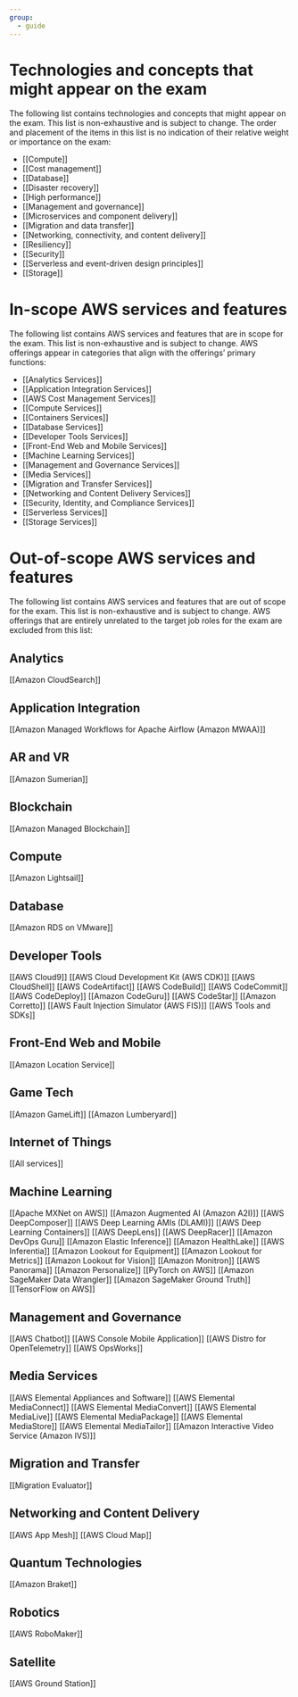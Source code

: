 ```yaml
---
group:
  - guide
---
```


# Technologies and concepts that might appear on the exam 
The following list contains technologies and concepts that might appear on the exam. 
This list is non-exhaustive and is subject to change. The order and placement of the 
items in this list is no indication of their relative weight or importance on the exam:  
- [[Compute]]
- [[Cost management]]
- [[Database]]
- [[Disaster recovery]]
- [[High performance]]
- [[Management and governance]]
- [[Microservices and component delivery]]
- [[Migration and data transfer]]
- [[Networking, connectivity, and content delivery]]
- [[Resiliency]]
- [[Security]]
- [[Serverless and event-driven design principles]]
- [[Storage]]
# In-scope AWS services and features 
The following list contains AWS services and features that are in scope for the exam. 
This list is non-exhaustive and is subject to change. AWS offerings appear in 
categories that align with the offerings’ primary functions:
- [[Analytics Services]]
- [[Application Integration Services]]
- [[AWS Cost Management Services]]
- [[Compute Services]]
- [[Containers Services]]
- [[Database Services]]
- [[Developer Tools Services]]
- [[Front-End Web and Mobile Services]]
- [[Machine Learning Services]]
- [[Management and Governance Services]]
- [[Media Services]]
- [[Migration and Transfer Services]]
- [[Networking and Content Delivery Services]]
- [[Security, Identity, and Compliance Services]]
- [[Serverless Services]]
- [[Storage Services]]
# Out-of-scope AWS services and features
The following list contains AWS services and features that are out of scope for the 
exam. This list is non-exhaustive and is subject to change. AWS offerings that are 
entirely unrelated to the target job roles for the exam are excluded from this list: 
## Analytics
[[Amazon CloudSearch]]
## Application Integration
[[Amazon Managed Workflows for Apache Airflow (Amazon MWAA)]]
## AR and VR
[[Amazon Sumerian]]
## Blockchain
[[Amazon Managed Blockchain]]
## Compute
[[Amazon Lightsail]]
## Database
[[Amazon RDS on VMware]]
## Developer Tools
[[AWS Cloud9]]
[[AWS Cloud Development Kit (AWS CDK)]]
[[AWS CloudShell]]
[[AWS CodeArtifact]]
[[AWS CodeBuild]]
[[AWS CodeCommit]]
[[AWS CodeDeploy]]
[[Amazon CodeGuru]]
[[AWS CodeStar]]
[[Amazon Corretto]]
[[AWS Fault Injection Simulator (AWS FIS)]]
[[AWS Tools and SDKs]]
## Front-End Web and Mobile
[[Amazon Location Service]]
## Game Tech
[[Amazon GameLift]]
[[Amazon Lumberyard]]
## Internet of Things
[[All services]]
## Machine Learning
[[Apache MXNet on AWS]]
[[Amazon Augmented AI (Amazon A2I)]]
[[AWS DeepComposer]]
[[AWS Deep Learning AMIs (DLAMI)]]
[[AWS Deep Learning Containers]]
[[AWS DeepLens]]
[[AWS DeepRacer]]
[[Amazon DevOps Guru]]
[[Amazon Elastic Inference]]
[[Amazon HealthLake]]
[[AWS Inferentia]]
[[Amazon Lookout for Equipment]]
[[Amazon Lookout for Metrics]]
[[Amazon Lookout for Vision]]
[[Amazon Monitron]]
[[AWS Panorama]]
[[Amazon Personalize]]
[[PyTorch on AWS]]
[[Amazon SageMaker Data Wrangler]]
[[Amazon SageMaker Ground Truth]]
[[TensorFlow on AWS]]
## Management and Governance
[[AWS Chatbot]]
[[AWS Console Mobile Application]]
[[AWS Distro for OpenTelemetry]]
[[AWS OpsWorks]]
## Media Services
[[AWS Elemental Appliances and Software]]
[[AWS Elemental MediaConnect]]
[[AWS Elemental MediaConvert]]
[[AWS Elemental MediaLive]]
[[AWS Elemental MediaPackage]]
[[AWS Elemental MediaStore]]
[[AWS Elemental MediaTailor]]
[[Amazon Interactive Video Service (Amazon IVS)]]
## Migration and Transfer
[[Migration Evaluator]]
## Networking and Content Delivery
[[AWS App Mesh]]
[[AWS Cloud Map]]
## Quantum Technologies
[[Amazon Braket]]
## Robotics
[[AWS RoboMaker]]
## Satellite
[[AWS Ground Station]]